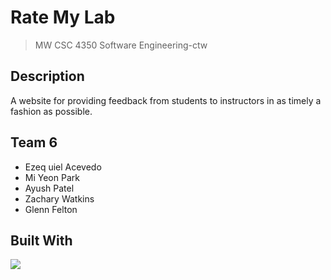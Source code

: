 # Rate My Lab
> MW CSC 4350 Software Engineering-ctw

## Description
 A website for providing feedback from students to instructors in as timely a fashion as possible. 

## Team 6
 - Ezeq uiel Acevedo 
 - Mi Yeon Park 
 - Ayush Patel 
 - Zachary Watkins 
 - Glenn Felton 

## Built With
<p align='left'>
<img src="https://img.shields.io/badge/html5-%23E34F26.svg?&style=for-the-badge&logo=html5&logoColor=white" />
</p>










